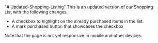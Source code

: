 "# Updated-Shopping-Listing" 
This is an updated version of our Shopping List with the following changes.
- A checkbox to highlight on the already purchased items in the list.
- A mark purchased button that showcases the checkbox

Note that the page is not yet responsive in mobile and other devices.
